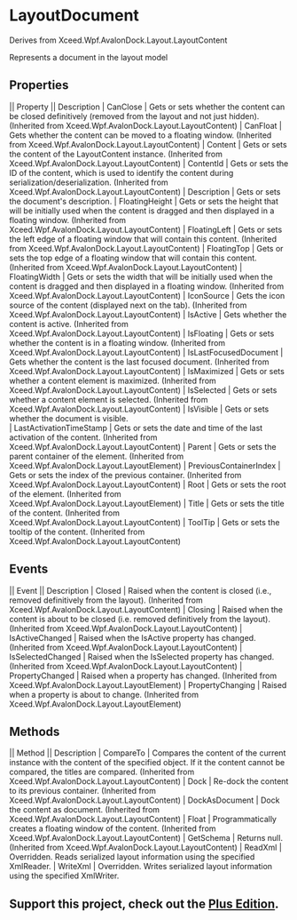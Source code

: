 # LayoutDocument
Derives from Xceed.Wpf.AvalonDock.Layout.LayoutContent

Represents a document in the layout model

## Properties
|| Property || Description
| CanClose | Gets or sets whether the content can be closed definitively (removed from the layout and not just hidden). (Inherited from Xceed.Wpf.AvalonDock.Layout.LayoutContent)
| CanFloat | Gets whether the content can be moved to a floating window. (Inherited from Xceed.Wpf.AvalonDock.Layout.LayoutContent)
| Content | Gets or sets the content of the LayoutContent instance. (Inherited from Xceed.Wpf.AvalonDock.Layout.LayoutContent)
| ContentId | Gets or sets the ID of the content, which is used to identify the content during serialization/deserialization. (Inherited from Xceed.Wpf.AvalonDock.Layout.LayoutContent)
| Description | Gets or sets the document's description.
| FloatingHeight | Gets or sets the height that will be initially used when the content is dragged and then displayed in a floating window. (Inherited from Xceed.Wpf.AvalonDock.Layout.LayoutContent)
| FloatingLeft | Gets or sets the left edge of a floating window that will contain this content. (Inherited from Xceed.Wpf.AvalonDock.Layout.LayoutContent)
| FloatingTop | Gets or sets the top edge of a floating window that will contain this content. (Inherited from Xceed.Wpf.AvalonDock.Layout.LayoutContent)
| FloatingWidth | Gets or sets the width that will be initially used when the content is dragged and then displayed in a floating window. (Inherited from Xceed.Wpf.AvalonDock.Layout.LayoutContent)
| IconSource | Gets the icon source of the content (displayed next on the tab). (Inherited from Xceed.Wpf.AvalonDock.Layout.LayoutContent)
| IsActive | Gets whether the content is active. (Inherited from Xceed.Wpf.AvalonDock.Layout.LayoutContent)
| IsFloating | Gets or sets whether the content is in a floating window. (Inherited from Xceed.Wpf.AvalonDock.Layout.LayoutContent)
| IsLastFocusedDocument | Gets whether the content is the last focused document. (Inherited from Xceed.Wpf.AvalonDock.Layout.LayoutContent)
| IsMaximized | Gets or sets whether a content element is maximized. (Inherited from Xceed.Wpf.AvalonDock.Layout.LayoutContent)
| IsSelected | Gets or sets whether a content element is selected. (Inherited from Xceed.Wpf.AvalonDock.Layout.LayoutContent)
| IsVisible | Gets or sets whether the document is visible.  
| LastActivationTimeStamp | Gets or sets the date and time of the last activation of the content. (Inherited from Xceed.Wpf.AvalonDock.Layout.LayoutContent)
| Parent | Gets or sets the parent container of the element. (Inherited from Xceed.Wpf.AvalonDock.Layout.LayoutElement)
| PreviousContainerIndex | Gets or sets the index of the previous container. (Inherited from Xceed.Wpf.AvalonDock.Layout.LayoutContent)
| Root | Gets or sets the root of the element. (Inherited from Xceed.Wpf.AvalonDock.Layout.LayoutElement)
| Title | Gets or sets the title of the content. (Inherited from Xceed.Wpf.AvalonDock.Layout.LayoutContent)
| ToolTip | Gets or sets the tooltip of the content. (Inherited from Xceed.Wpf.AvalonDock.Layout.LayoutContent)

## Events
|| Event || Description
| Closed | Raised when the content is closed (i.e., removed definitively from the layout). (Inherited from Xceed.Wpf.AvalonDock.Layout.LayoutContent)
| Closing | Raised when the content is about to be closed (i.e. removed definitively from the layout). (Inherited from Xceed.Wpf.AvalonDock.Layout.LayoutContent)
| IsActiveChanged | Raised when the IsActive property has changed. (Inherited from Xceed.Wpf.AvalonDock.Layout.LayoutContent)
| IsSelectedChanged | Raised when the IsSelected property has changed. (Inherited from Xceed.Wpf.AvalonDock.Layout.LayoutContent)
| PropertyChanged | Raised when a property has changed. (Inherited from Xceed.Wpf.AvalonDock.Layout.LayoutElement)
| PropertyChanging | Raised when a property is about to change. (Inherited from Xceed.Wpf.AvalonDock.Layout.LayoutElement)

## Methods
|| Method || Description
| CompareTo | Compares the content of the current instance with the content of the specified object. If it the content cannot be compared, the titles are compared. (Inherited from Xceed.Wpf.AvalonDock.Layout.LayoutContent)
| Dock | Re-dock the content to its previous container. (Inherited from Xceed.Wpf.AvalonDock.Layout.LayoutContent)
| DockAsDocument | Dock the content as document. (Inherited from Xceed.Wpf.AvalonDock.Layout.LayoutContent)
| Float | Programmatically creates a floating window of the content. (Inherited from Xceed.Wpf.AvalonDock.Layout.LayoutContent)
| GetSchema | Returns null. (Inherited from Xceed.Wpf.AvalonDock.Layout.LayoutContent)
| ReadXml | Overridden. Reads serialized layout information using the specified XmlReader.
| WriteXml | Overridden. Writes serialized layout information using the specified XmlWriter.

**Support this project, check out the [Plus Edition](http://wpftoolkit.com).**
---